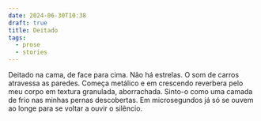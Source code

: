```yaml
---
date: 2024-06-30T10:38
draft: true
title: Deitado
tags:
  - prose
  - stories
---
```

Deitado na cama, de face para cima. Não há estrelas. O som de carros atravessa as paredes. Começa metálico e em crescendo reverbera pelo meu corpo em textura granulada, aborrachada. Sinto-o como uma camada de frio nas minhas pernas descobertas. Em microsegundos já só se ouvem ao longe para se voltar a ouvir o silêncio. 
